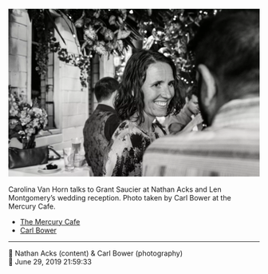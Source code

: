 ![Carolina Van Horn talks to Grant Saucier](assets/69f2367aac8c131f58ea3b020621ebfa.webp)

Carolina Van Horn talks to Grant Saucier at Nathan Acks and Len Montgomery’s wedding reception. Photo taken by Carl Bower at the Mercury Cafe.

* [The Mercury Cafe](http://mercurycafe.com)
* [Carl Bower](https://carlbowerphotos.com)

- - - -

<span aria-hidden="true">👥</span> Nathan Acks (content) & Carl Bower (photography)  
<span aria-hidden="true">📅</span> June 29, 2019 21:59:33
